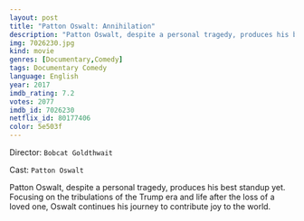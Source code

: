 ```yaml
---
layout: post
title: "Patton Oswalt: Annihilation"
description: "Patton Oswalt, despite a personal tragedy, produces his best standup yet. Focusing on the tribulations of the Trump era and life after the loss of a loved one, Oswalt continues his journey to contribute joy to the world..."
img: 7026230.jpg
kind: movie
genres: [Documentary,Comedy]
tags: Documentary Comedy 
language: English
year: 2017
imdb_rating: 7.2
votes: 2077
imdb_id: 7026230
netflix_id: 80177406
color: 5e503f
---
```

Director: `Bobcat Goldthwait`  

Cast: `Patton Oswalt` 

Patton Oswalt, despite a personal tragedy, produces his best standup yet. Focusing on the tribulations of the Trump era and life after the loss of a loved one, Oswalt continues his journey to contribute joy to the world.